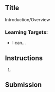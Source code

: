 [//]: # (<p><iframe src="https://douglasurner.github.io/GDP2/units/0/bounce/" width="100%" height="666px"></iframe></p>)

## Title

Introduction/Overview

### Learning Targets:

* I can...

## Instructions

1. 

## Submission
